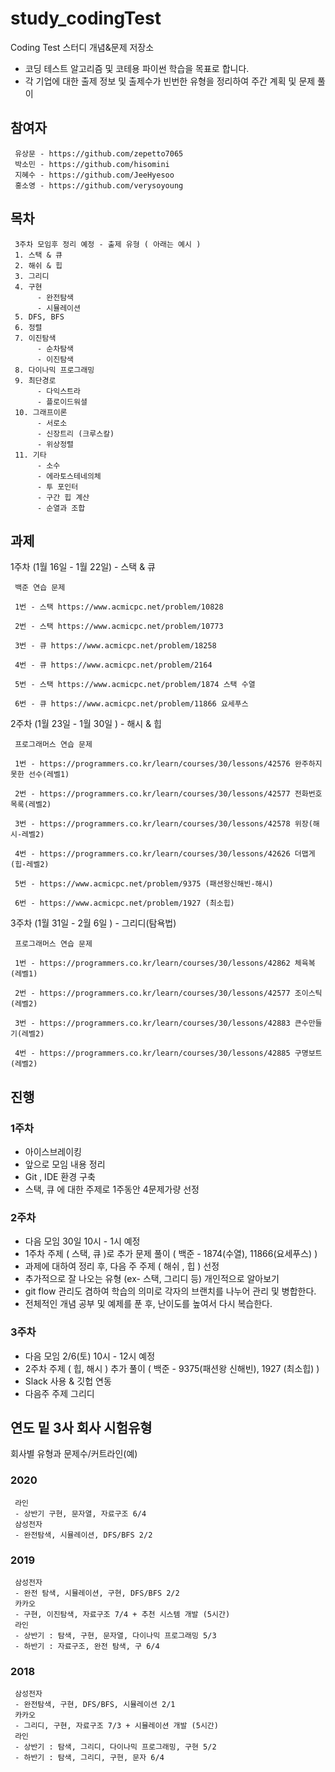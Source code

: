 # study_codingTest
Coding Test 스터디 개념&amp;문제 저장소
- 코딩 테스트 알고리즘 및 코테용 파이썬 학습을 목표로 합니다.
- 각 기업에 대한 출제 정보 및 출제수가 빈번한 유형을 정리하여 주간 계획 및 문제 풀이 


## 참여자
     유상문 - https://github.com/zepetto7065
     박소민 - https://github.com/hisomini
     지혜수 - https://github.com/JeeHyesoo
     홍소영 - https://github.com/verysoyoung

## 목차
     3주차 모임후 정리 예정 - 출제 유형 ( 아래는 예시 )
     1. 스택 & 큐
     2. 해쉬 & 힙
     3. 그리디
     4. 구현
          - 완전탐색
          - 시뮬레이션
     5. DFS, BFS
     6. 정렬
     7. 이진탐색  
          - 순차탐색
          - 이진탐색
     8. 다이나믹 프로그래밍
     9. 최단경로
          - 다익스트라
          - 플로이드워셜
     10. 그래프이론
          - 서로소
          - 신장트리 (크루스칼)
          - 위상정렬
     11. 기타
          - 소수
          - 에라토스테네의체
          - 투 포인터
          - 구간 힙 계산
          - 순열과 조합

## 과제 
 1주차 (1월 16일 - 1월 22일) - 스택 & 큐
     
     백준 연습 문제
     
     1번 - 스택 https://www.acmicpc.net/problem/10828
          
     2번 - 스택 https://www.acmicpc.net/problem/10773
          
     3번 - 큐 https://www.acmicpc.net/problem/18258
          
     4번 - 큐 https://www.acmicpc.net/problem/2164
     
     5번 - 스택 https://www.acmicpc.net/problem/1874 스택 수열
     
     6번 - 큐 https://www.acmicpc.net/problem/11866 요세푸스


2주차 (1월 23일 - 1월 30일 ) - 해시 & 힙
     
     프로그래머스 연습 문제
     
     1번 - https://programmers.co.kr/learn/courses/30/lessons/42576 완주하지 못한 선수(레벨1)
          
     2번 - https://programmers.co.kr/learn/courses/30/lessons/42577 전화번호목록(레벨2)
          
     3번 - https://programmers.co.kr/learn/courses/30/lessons/42578 위장(해시-레벨2)
          
     4번 - https://programmers.co.kr/learn/courses/30/lessons/42626 더맵게(힙-레벨2)

     5번 - https://www.acmicpc.net/problem/9375 (패션왕신해빈-해시)

     6번 - https://www.acmicpc.net/problem/1927 (최소힙)


3주차 (1월 31일 - 2월 6일 ) - 그리디(탐욕법)
     
     프로그래머스 연습 문제
     
     1번 - https://programmers.co.kr/learn/courses/30/lessons/42862 체육복 (레벨1)
          
     2번 - https://programmers.co.kr/learn/courses/30/lessons/42577 조이스틱 (레벨2)
          
     3번 - https://programmers.co.kr/learn/courses/30/lessons/42883 큰수만들기(레벨2)
          
     4번 - https://programmers.co.kr/learn/courses/30/lessons/42885 구명보트(레벨2)
     
## 진행
### 1주차 
  - 아이스브레이킹 
  - 앞으로 모임 내용 정리
  - Git , IDE 환경 구축
  - 스택, 큐 에 대한 주제로 1주동안 4문제가량 선정

### 2주차 
  - 다음 모임 30일 10시 - 1시 예정
  - 1주차 주제 ( 스택, 큐 )로 추가 문제 풀이 ( 백준 - 1874(수열), 11866(요세푸스) )
  - 과제에 대하여 정리 후, 다음 주 주제 ( 해쉬 , 힙 ) 선정
  - 추가적으로 잘 나오는 유형 (ex- 스택, 그리디 등) 개인적으로 알아보기
  - git flow 관리도 겸하여 학습의 의미로 각자의 브랜치를 나누어 관리 및 병합한다.
  - 전체적인 개념 공부 및 예제를 푼 후, 난이도를 높여서 다시 복습한다.
  
### 3주차
  - 다음 모임 2/6(토) 10시 - 12시 예정
  - 2주차 주제 ( 힙, 해시 ) 추가 풀이 ( 백준 - 9375(패션왕 신해빈), 1927 (최소힙) )
  - Slack 사용 & 깃헙 연동
  - 다음주 주제 그리디 

## 연도 밑 3사 회사 시험유형 
회사별 유형과 문제수/커트라인(예)
### 2020
     라인 
     - 상반기 구현, 문자열, 자료구조 6/4
     삼성전자
     - 완전탐색, 시뮬레이션, DFS/BFS 2/2

### 2019
     삼성전자
     - 완전 탐색, 시뮬레이션, 구현, DFS/BFS 2/2
     카카오
     - 구현, 이진탐색, 자료구조 7/4 + 추천 시스템 개발 (5시간)
     라인
     - 상반기 : 탐색, 구현, 문자열, 다이나믹 프로그래밍 5/3 
     - 하반기 : 자료구조, 완전 탐색, 구 6/4
### 2018
     삼성전자
     - 완전탐색, 구현, DFS/BFS, 시뮬레이션 2/1
     카카오
     - 그리디, 구현, 자료구조 7/3 + 시뮬레이션 개발 (5시간)
     라인
     - 상반기 : 탐색, 그리디, 다이나믹 프로그래밍, 구현 5/2 
     - 하반기 : 탐색, 그리디, 구현, 문자 6/4
